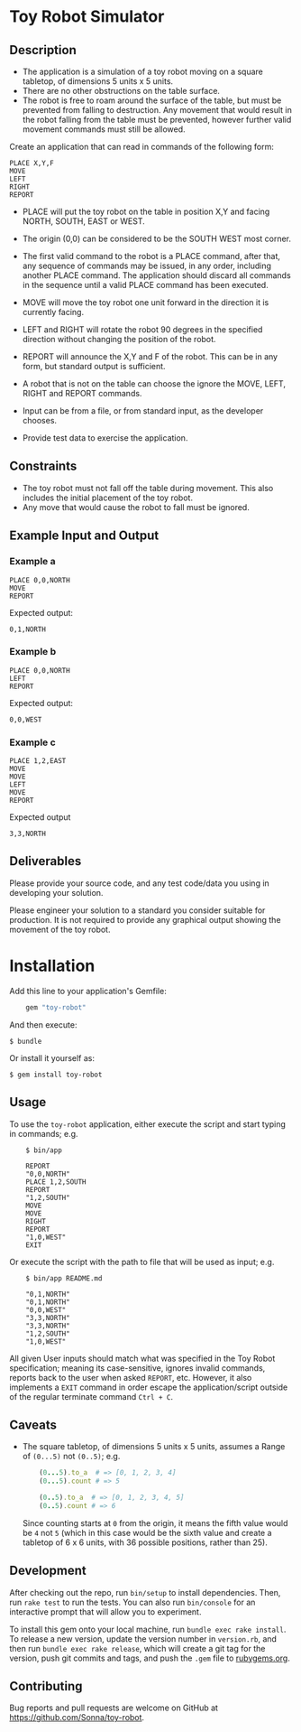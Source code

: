 Toy Robot Simulator
===================

Description
-----------

- The application is a simulation of a toy robot moving on a square tabletop,
  of dimensions 5 units x 5 units.
- There are no other obstructions on the table surface.
- The robot is free to roam around the surface of the table, but must be
  prevented from falling to destruction. Any movement that would result in the
  robot falling from the table must be prevented, however further valid
  movement commands must still be allowed.

Create an application that can read in commands of the following form:

    PLACE X,Y,F
    MOVE
    LEFT
    RIGHT
    REPORT

- PLACE will put the toy robot on the table in position X,Y and facing NORTH,
  SOUTH, EAST or WEST.
- The origin (0,0) can be considered to be the SOUTH WEST most corner.
- The first valid command to the robot is a PLACE command, after that, any
  sequence of commands may be issued, in any order, including another PLACE
  command. The application should discard all commands in the sequence until
  a valid PLACE command has been executed.
- MOVE will move the toy robot one unit forward in the direction it is
  currently facing.
- LEFT and RIGHT will rotate the robot 90 degrees in the specified direction
  without changing the position of the robot.
- REPORT will announce the X,Y and F of the robot. This can be in any form,
  but standard output is sufficient.

- A robot that is not on the table can choose the ignore the MOVE, LEFT, RIGHT
  and REPORT commands.
- Input can be from a file, or from standard input, as the developer chooses.
- Provide test data to exercise the application.

Constraints
-----------

- The toy robot must not fall off the table during movement. This also
  includes the initial placement of the toy robot.
- Any move that would cause the robot to fall must be ignored.

Example Input and Output
------------------------

### Example a

    PLACE 0,0,NORTH
    MOVE
    REPORT

Expected output:

    0,1,NORTH

### Example b

    PLACE 0,0,NORTH
    LEFT
    REPORT

Expected output:

    0,0,WEST

### Example c

    PLACE 1,2,EAST
    MOVE
    MOVE
    LEFT
    MOVE
    REPORT

Expected output

    3,3,NORTH

Deliverables
------------

Please provide your source code, and any test code/data you using in
developing your solution.

Please engineer your solution to a standard you consider suitable for
production. It is not required to provide any graphical output showing the
movement of the toy robot.

Installation
============

Add this line to your application's Gemfile:

```ruby
    gem "toy-robot"
```

And then execute:

    $ bundle

Or install it yourself as:

    $ gem install toy-robot

Usage
-----

To use the `toy-robot` application, either execute the script and start typing
in commands; e.g.

```shell
    $ bin/app

    REPORT
    "0,0,NORTH"
    PLACE 1,2,SOUTH
    REPORT
    "1,2,SOUTH"
    MOVE
    MOVE
    RIGHT
    REPORT
    "1,0,WEST"
    EXIT
```

Or execute the script with the path to file that will be used as input; e.g.

```shell
    $ bin/app README.md

    "0,1,NORTH"
    "0,1,NORTH"
    "0,0,WEST"
    "3,3,NORTH"
    "3,3,NORTH"
    "1,2,SOUTH"
    "1,0,WEST"
```

All given User inputs should match what was specified in the Toy Robot
specification; meaning its case-sensitive, ignores invalid commands, reports
back to the user when asked `REPORT`, etc. However, it also implements a `EXIT`
command in order escape the application/script outside of the regular terminate
command `Ctrl + C`.

Caveats
-------

- The square tabletop, of dimensions 5 units x 5 units, assumes a Range of
  `(0...5)` not `(0..5)`; e.g.

  ```ruby
      (0...5).to_a  # => [0, 1, 2, 3, 4]
      (0...5).count # => 5

      (0..5).to_a  # => [0, 1, 2, 3, 4, 5]
      (0..5).count # => 6
  ```

  Since counting starts at `0` from the origin, it means the fifth value would
  be `4` not `5` (which in this case would be the sixth value and create a
  tabletop of 6 x 6 units, with 36 possible positions, rather than 25).

Development
-----------

After checking out the repo, run `bin/setup` to install dependencies. Then,
run `rake test` to run the tests. You can also run `bin/console` for an
interactive prompt that will allow you to experiment.

To install this gem onto your local machine, run `bundle exec rake install`. To
release a new version, update the version number in `version.rb`, and then run
`bundle exec rake release`, which will create a git tag for the version, push
git commits and tags, and push the `.gem` file to
[rubygems.org](https://rubygems.org).

Contributing
------------

Bug reports and pull requests are welcome on GitHub at
https://github.com/Sonna/toy-robot.
